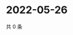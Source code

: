 # 2022-05-26

共 0 条

<!-- BEGIN WEIBO -->
<!-- 最后更新时间 Thu May 26 2022 19:14:08 GMT+0800 (China Standard Time) -->

<!-- END WEIBO -->
